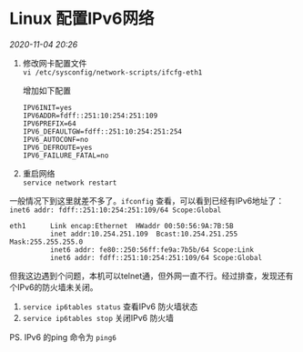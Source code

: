 # Linux 配置IPv6网络

_2020-11-04_ _20:26_ 

1. 修改网卡配置文件  
`vi /etc/sysconfig/network-scripts/ifcfg-eth1`

    增加如下配置
    ```
    IPV6INIT=yes
    IPV6ADDR=fdff::251:10:254:251:109
    IPV6PREFIX=64
    IPV6_DEFAULTGW=fdff::251:10:254:251:254
    IPV6_AUTOCONF=no
    IPV6_DEFROUTE=yes
    IPV6_FAILURE_FATAL=no
    ```

2. 重启网络  
`service network restart`

一般情况下到这里就差不多了。`ifconfig` 查看，可以看到已经有IPv6地址了：`inet6 addr: fdff::251:10:254:251:109/64 Scope:Global`
```
eth1      Link encap:Ethernet  HWaddr 00:50:56:9A:7B:5B
          inet addr:10.254.251.109  Bcast:10.254.251.255  Mask:255.255.255.0
          inet6 addr: fe80::250:56ff:fe9a:7b5b/64 Scope:Link
          inet6 addr: fdff::251:10:254:251:109/64 Scope:Global

```


但我这边遇到个问题，本机可以telnet通，但外网一直不行。经过排查，发现还有个IPv6的防火墙未关闭。

1. `service ip6tables status` 查看IPv6 防火墙状态
2. `service ip6tables stop` 关闭IPv6 防火墙

PS. IPv6 的ping 命令为 `ping6`

